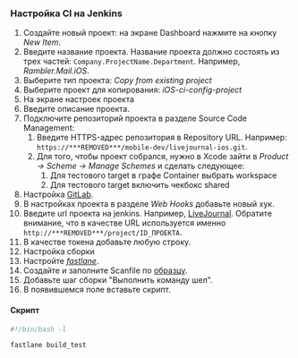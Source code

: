 ### Настройка CI на Jenkins

1. Создайте новый проект: на экране Dashboard нажмите на кнопку *New Item*.
  1. Введите название проекта. Название проекта должно состоять из трех частей: `Company.ProjectName.Department`. Например, *Rambler.Mail.iOS*.
  2. Выберите тип проекта: *Copy from existing project*
  3. Выберите проект для копирования: *iOS-ci-config-project*
2. На экране настроек проекта
  1. Введите описание проекта.
  2. Подключите репозиторий проекта в разделе Source Code Management:
      1. Введите HTTPS-адрес репозитория в Repository URL. Например: `https://***REMOVED***/mobile-dev/livejournal-ios.git`.
      2. Для того, чтобы проект собрался, нужно в Xcode зайти в *Product -> Scheme -> Manage Schemes* и сделать следующее:
          1. Для тестового target в графе Container выбрать workspace
          2. Для тестового target включить чекбокс shared
3. Настройка [GitLab](https://***REMOVED***
).
  1. В настройках проекта в разделе *Web Hooks* добавьте новый хук.
  2. Введите url проекта на jenkins. Например, [LiveJournal](http://***REMOVED***). Обратите внимание, что в качестве URL используется именно `http://***REMOVED***/project/ID_ПРОЕКТА`.
  3. В качестве токена добавьте любую строку.
4. Настройка сборки
  1. Настройте [*fastlane*](/processes/continuous-delivery/simple-setup.md#Шаг-4-Базовая-настройка-fastlane).
  2. Создайте и заполните Scanfile по [образцу](/processes/continuous-integration/scanfile-example.md).
  3. Добавьте шаг сборки "Выполнить команду шел".
  4. В появившемся поле вставьте скрипт.

#### Скрипт

```sh
#!/bin/bash -l

fastlane build_test
```
